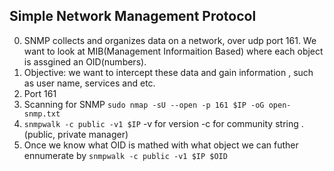 ## Simple Network Management Protocol 
0. SNMP collects and organizes data on a network, over udp port 161. We want to look at MIB(Management Informaition Based) where each object is assgined an OID(numbers).
1. Objective: we want to intercept these data and gain information , such as user name, services and etc.  
2. Port 161
3. Scanning for SNMP `sudo nmap -sU --open -p 161 $IP -oG open-snmp.txt`
4. `snmpwalk -c public -v1 $IP`  -v for version -c for community string . (public, private manager)
5. Once we know what OID is mathed with what object we can futher ennumerate by `snmpwalk -c public -v1 $IP $OID`
